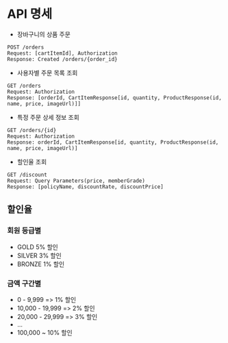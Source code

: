 # API 명세

* 장바구니의 상품 주문

```
POST /orders
Request: [cartItemId], Authorization
Response: Created /orders/{order_id}
```

* 사용자별 주문 목록 조회

```
GET /orders
Request: Authorization
Response: [orderId, CartItemResponse[id, quantity, ProductResponse(id, name, price, imageUrl)]]
```

* 특정 주문 상세 정보 조회

```
GET /orders/{id}
Request: Authorization
Response: orderId, CartItemResponse[id, quantity, ProductResponse(id, name, price, imageUrl)]
```

* 할인율 조회

```
GET /discount
Request: Query Parameters(price, memberGrade)
Response: [policyName, discountRate, discountPrice]
```

## 할인율

### 회원 등급별

- GOLD 5% 할인
- SILVER 3% 할인
- BRONZE 1% 할인

### 금액 구간별

- 0 - 9,999 => 1% 할인
- 10,000 - 19,999 => 2% 할인
- 20,000 - 29,999 => 3% 할인
- ...
- 100,000 ~ 10% 할인
